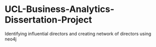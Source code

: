 # UCL-Business-Analytics-Dissertation-Project

Identifying influential directors and creating network of directors using neo4j
